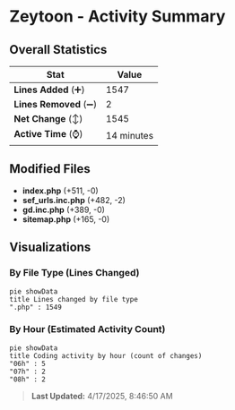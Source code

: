 # Zeytoon - Activity Summary 

## Overall Statistics

| Stat                   | Value                                                             |
| ---------------------- | ----------------------------------------------------------------- |
| **Lines Added** (➕)   | 1547                                          |
| **Lines Removed** (➖) | 2                                        |
| **Net Change** (↕)    | 1545                |
| **Active Time** (⌚)   | 14 minutes |


## Modified Files
- **index.php** (+511, -0)
- **sef_urls.inc.php** (+482, -2)
- **gd.inc.php** (+389, -0)
- **sitemap.php** (+165, -0)

## Visualizations

### By File Type (Lines Changed)

```mermaid
pie showData
title Lines changed by file type
".php" : 1549
```

### By Hour (Estimated Activity Count)

```mermaid
pie showData
title Coding activity by hour (count of changes)
"06h" : 5
"07h" : 2
"08h" : 2
```


> **Last Updated:** 4/17/2025, 8:46:50 AM